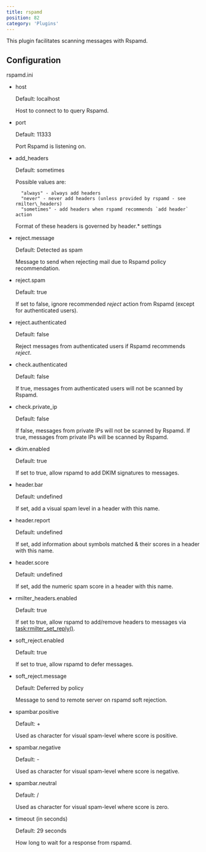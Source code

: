 ```yaml
---
title: rspamd
position: 82
category: 'Plugins'
---
```


This plugin facilitates scanning messages with Rspamd.

Configuration
-------------

rspamd.ini

- host

    Default: localhost

    Host to connect to to query Rspamd.

- port

    Default: 11333

    Port Rspamd is listening on.

- add\_headers

    Default: sometimes

    Possible values are:

        "always" - always add headers
        "never" - never add headers (unless provided by rspamd - see rmilter\_headers)
        "sometimes" - add headers when rspamd recommends `add header` action

    Format of these headers is governed by header.* settings

- reject.message

    Default: Detected as spam

    Message to send when rejecting mail due to Rspamd policy recommendation.

- reject.spam

    Default: true

    If set to false, ignore recommended *reject* action from Rspamd (except
    for authenticated users).

- reject.authenticated

    Default: false

    Reject messages from authenticated users if Rspamd recommends *reject*.

- check.authenticated

    Default: false

    If true, messages from authenticated users will not be scanned by Rspamd.

- check.private\_ip

    Default: false

    If false, messages from private IPs will not be scanned by Rspamd.
    If true, messages from private IPs will be scanned by Rspamd.

- dkim.enabled

    Default: true

    If set to true, allow rspamd to add DKIM signatures to messages.

- header.bar

    Default: undefined

    If set, add a visual spam level in a header with this name.

- header.report

    Default: undefined

    If set, add information about symbols matched & their scores in a header
    with this name.

- header.score

    Default: undefined

    If set, add the numeric spam score in a header with this name.

- rmilter_headers.enabled

    Default: true

    If set to true, allow rspamd to add/remove headers to messages via [task:rmilter_set_reply()](https://rspamd.com/doc/lua/task.html#me7351).

- soft\_reject.enabled

    Default: true

    If set to true, allow rspamd to defer messages.

- soft\_reject.message

    Default: Deferred by policy

    Message to send to remote server on rspamd soft rejection.

- spambar.positive

    Default: +

    Used as character for visual spam-level where score is positive.

- spambar.negative

    Default: -

    Used as character for visual spam-level where score is negative.

- spambar.neutral

    Default: /

    Used as character for visual spam-level where score is zero.

- timeout (in seconds)

    Default: 29 seconds

    How long to wait for a response from rspamd.


